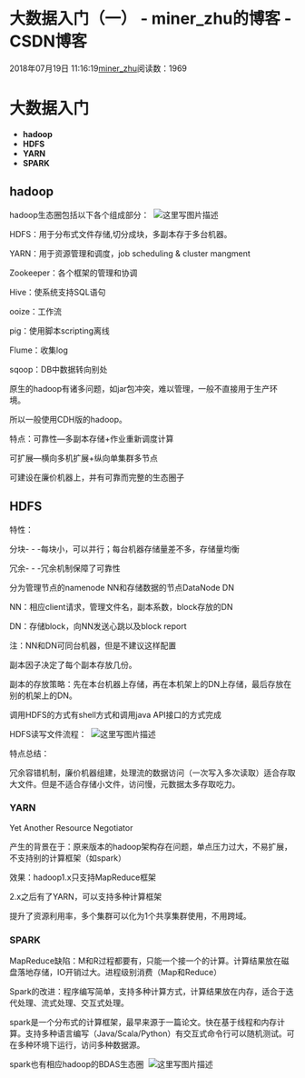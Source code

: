 # 大数据入门（一） - miner_zhu的博客 - CSDN博客





2018年07月19日 11:16:19[miner_zhu](https://me.csdn.net/miner_zhu)阅读数：1969








# 大数据入门
- **hadoop**
- **HDFS**
- **YARN**
- **SPARK**

## hadoop

hadoop生态圈包括以下各个组成部分： 
![这里写图片描述](https://img-blog.csdn.net/20180319125326982?watermark/2/text/Ly9ibG9nLmNzZG4ubmV0L0FHRV8wMw==/font/5a6L5L2T/fontsize/400/fill/I0JBQkFCMA==/dissolve/70)

HDFS：用于分布式文件存储,切分成块，多副本存于多台机器。 

YARN：用于资源管理和调度，job scheduling & cluster mangment 

Zookeeper：各个框架的管理和协调 

Hive：使系统支持SQL语句 

ooize：工作流 

pig：使用脚本scripting离线 

Flume：收集log 

sqoop：DB中数据转向别处

原生的hadoop有诸多问题，如jar包冲突，难以管理，一般不直接用于生产环境。 

所以一般使用CDH版的hadoop。 

特点：可靠性—多副本存储+作业重新调度计算 

可扩展—横向多机扩展+纵向单集群多节点 

可建设在廉价机器上，并有可靠而完整的生态圈子

## HDFS

特性： 

分块- - -每块小，可以并行；每台机器存储量差不多，存储量均衡 

冗余- - -冗余机制保障了可靠性 

分为管理节点的namenode NN和存储数据的节点DataNode DN 

NN：相应client请求，管理文件名，副本系数，block存放的DN 

DN：存储block，向NN发送心跳以及block report 

注：NN和DN可同台机器，但是不建议这样配置

副本因子决定了每个副本存放几份。 

副本的存放策略：先在本台机器上存储，再在本机架上的DN上存储，最后存放在别的机架上的DN。 

调用HDFS的方式有shell方式和调用java API接口的方式完成

HDFS读写文件流程： 
![这里写图片描述](https://img-blog.csdn.net/20180319131236634?watermark/2/text/Ly9ibG9nLmNzZG4ubmV0L0FHRV8wMw==/font/5a6L5L2T/fontsize/400/fill/I0JBQkFCMA==/dissolve/70)

特点总结： 

冗余容错机制，廉价机器组建，处理流的数据访问（一次写入多次读取）适合存取大文件。但是不适合存储小文件，访问慢，元数据太多存取吃力。

### YARN

Yet Another Resource Negotiator 

产生的背景在于：原来版本的hadoop架构存在问题，单点压力过大，不易扩展，不支持别的计算框架（如spark） 

效果：hadoop1.x只支持MapReduce框架 

2.x之后有了YARN，可以支持多种计算框架 

提升了资源利用率，多个集群可以化为1个共享集群使用，不用跨域。

### SPARK

MapReduce缺陷：M和R过程都要有，只能一个接一个的计算。计算结果放在磁盘落地存储，IO开销过大。进程级别消费（Map和Reduce） 

Spark的改进：程序编写简单，支持多种计算方式，计算结果放在内存，适合于迭代处理、流式处理、交互式处理。 

spark是一个分布式的计算框架，最早来源于一篇论文。快在基于线程和内存计算。支持多种语言编写（Java/Scala/Python）有交互式命令行可以随机测试。可在多种环境下运行，访问多种数据源。 

spark也有相应hadoop的BDAS生态圈 
![这里写图片描述](https://img-blog.csdn.net/20180319132700447?watermark/2/text/Ly9ibG9nLmNzZG4ubmV0L0FHRV8wMw==/font/5a6L5L2T/fontsize/400/fill/I0JBQkFCMA==/dissolve/70)



